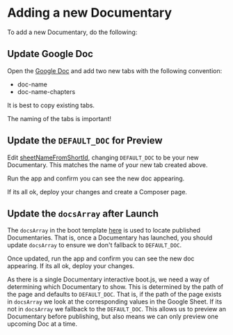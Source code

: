 # Adding a new Documentary

To add a new Documentary, do the following:

## Update Google Doc
Open the [Google Doc](https://docs.google.com/spreadsheets/d/1NcSvccw77rHAncarwfeq7RGZF7yez9mP1Icf3oLMA7g/edit) and add 
two new tabs with the following convention:
- doc-name
- doc-name-chapters

It is best to copy existing tabs.

The naming of the tabs is important!

## Update the `DEFAULT_DOC` for Preview
Edit [sheetNameFromShortId](../src/js/lib/sheetNameFromShortId.js), changing `DEFAULT_DOC` to be your new Documentary.
This matches the name of your new tab created above.

Run the app and confirm you can see the new doc appearing.

If its all ok, deploy your changes and create a Composer page.

## Update the `docsArray` after Launch
The `docsArray` in the boot template [here](../src/js/boot.js.tpl) is used to locate published Documentaries.
That is, once a Documentary has launched, you should update `docsArray` to ensure we don't fallback to `DEFAULT_DOC`.
 
Once updated, run the app and confirm you can see the new doc appearing. If its all ok, deploy your changes.

As there is a single Documentary interactive boot.js, we need a way of determining which Documentary to show.
This is determined by the path of the page and defaults to `DEFAULT_DOC`. That is, if the path of the page exists 
in `docsArray` we look at the corresponding values in the Google Sheet. If its not in `docsArray` we fallback to the `DEFAULT_DOC`. 
This allows us to preview an Documentary before publishing, but also means we can only preview one upcoming Doc at a time.
